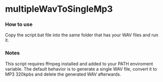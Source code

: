 # multipleWavToSingleMp3
### How to use
Copy the script.bat file into the same folder that has your WAV files and run it.
### Notes
This script requires ffmpeg installed and added to your PATH enviroment variable.
The default behavior is to generate a single WAV file, convert it to MP3 320kpbs and delete the generated WAV afterwards.

